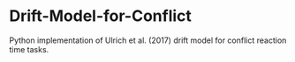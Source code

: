 # Drift-Model-for-Conflict
Python implementation of Ulrich et al. (2017) drift model for conflict reaction time tasks. 

